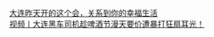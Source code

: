   
[大连昨天开的这个会，关系到你的幸福生活](http://www.dianyue.me/archives/209/q5w7rvpngjuc6qsw/)  
[视频丨大连黑车司机趁啤酒节漫天要价遭暴打狂扇耳光！](http://www.dianyue.me/archives/976/ytepv4hxrh8twu9q/)